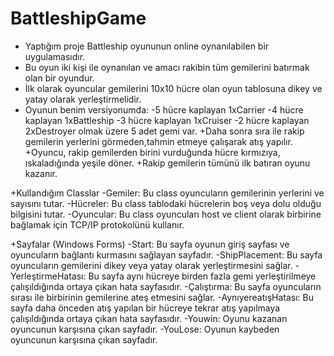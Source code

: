 # BattleshipGame
+ Yaptığım proje Battleship oyununun online oynanılabilen bir uygulamasıdır.
+ Bu oyun iki kişi ile oynanılan ve amacı rakibin tüm gemilerini batırmak olan bir oyundur.
+ İlk olarak oyuncular gemilerini 10x10 hücre olan oyun tablosuna dikey ve yatay olarak yerleştirmelidir.
+ Oyunun benim versiyonumda:
-5 hücre kaplayan 1xCarrier
-4 hücre kaplayan 1xBattleship
-3 hücre kaplayan 1xCruiser
-2 hücre kaplayan 2xDestroyer olmak üzere 5 adet gemi var.
+Daha sonra sıra ile rakip gemilerin yerlerini görmeden,tahmin etmeye çalışarak atış yapılır.
+Oyuncu, rakip gemilerden birini vurduğunda hücre kırmızıya, ıskaladığında yeşile döner.
+Rakip gemilerin tümünü ilk batıran oyunu kazanır.

+Kullandığım Classlar
-Gemiler: Bu class oyuncuların gemilerinin yerlerini ve sayısını tutar.
-Hücreler: Bu class tablodaki hücrelerin boş veya dolu olduğu bilgisini tutar.
-Oyuncular: Bu class oyuncuları host ve client olarak birbirine bağlamak için TCP/IP protokolünü kullanır.

+Sayfalar (Windows Forms)
-Start: Bu sayfa oyunun giriş sayfası ve oyuncuların bağlantı kurmasını sağlayan sayfadır.
-ShipPlacement: Bu sayfa oyuncuların gemilerini dikey veya yatay olarak yerleştirmesini sağlar.
-YerleştirmeHatası: Bu sayfa aynı hücreye birden fazla gemi yerleştirilmeye çalışıldığında ortaya çıkan hata sayfasıdır.
-Çalıştırma: Bu sayfa oyuncuların sırası ile birbirinin gemilerine ateş etmesini sağlar.
-AynıyereatışHatası: Bu sayfa daha önceden atış yapılan bir hücreye tekrar atış yapılmaya çalışıldığında ortaya çıkan hata sayfasıdır.
-Youwin: Oyunu kazanan oyuncunun karşısına çıkan sayfadır.
-YouLose: Oyunun kaybeden oyuncunun karşısına çıkan sayfadır.
